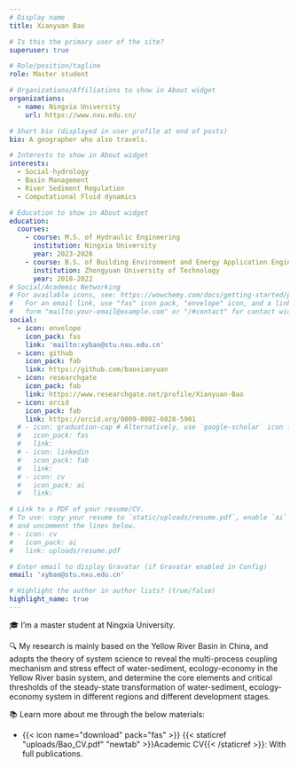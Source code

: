 ```yaml
---
# Display name
title: Xianyuan Bao

# Is this the primary user of the site?
superuser: true

# Role/position/tagline
role: Master student

# Organizations/Affiliations to show in About widget
organizations:
  - name: Ningxia University
    url: https://www.nxu.edu.cn/

# Short bio (displayed in user profile at end of posts)
bio: A geographer who also travels.

# Interests to show in About widget
interests:
  - Social-hydrology
  - Basin Management
  - River Sediment Regulation
  - Computational Fluid dynamics

# Education to show in About widget
education:
  courses:
    - course: M.S. of Hydraulic Engineering
      institution: Ningxia University
      year: 2023-2026
    - course: B.S. of Building Environment and Energy Application Engineering
      institution: Zhongyuan University of Technology
      year: 2018-2022
# Social/Academic Networking
# For available icons, see: https://wowchemy.com/docs/getting-started/page-builder/#icons
#   For an email link, use "fas" icon pack, "envelope" icon, and a link in the
#   form "mailto:your-email@example.com" or "/#contact" for contact widget.
social:
  - icon: envelope
    icon_pack: fas
    link: 'mailto:xybao@stu.nxu.edu.cn'
  - icon: github
    icon_pack: fab
    link: https://github.com/baoxianyuan
  - icon: researchgate
    icon_pack: fab
    link: https://www.researchgate.net/profile/Xianyuan-Bao
  - icon: orcid
    icon_pack: fab
    link: https://orcid.org/0009-0002-6028-5901
  # - icon: graduation-cap # Alternatively, use `google-scholar` icon from `ai` icon pack
  #   icon_pack: fas
  #   link: 
  # - icon: linkedin
  #   icon_pack: fab
  #   link: 
  # - icon: cv
  #   icon_pack: ai
  #   link: 

# Link to a PDF of your resume/CV.
# To use: copy your resume to `static/uploads/resume.pdf`, enable `ai` icons in `params.toml`,
# and uncomment the lines below.
# - icon: cv
#   icon_pack: ai
#   link: uploads/resume.pdf

# Enter email to display Gravatar (if Gravatar enabled in Config)
email: 'xybao@stu.nxu.edu.cn'

# Highlight the author in author lists? (true/false)
highlight_name: true
---
```


🎓 I’m a master student at Ningxia University.

🔍 My research is mainly based on the Yellow River Basin in China, and adopts the theory of system science to reveal the multi-process coupling mechanism and stress effect of water-sediment, ecology-economy in the Yellow River basin system, and determine the core elements and critical thresholds of the steady-state transformation of water-sediment, ecology-economy system in different regions and different development stages.

📚 Learn more about me through the below materials:

<!-- - 📄 {{< staticref "uploads/SongshGeo_CV_pdf.pdf" "newtab" >}}Short resumé{{< /staticref >}}: Get to know me in two pages. -->
- {{< icon name="download" pack="fas" >}}  {{< staticref "uploads/Bao_CV.pdf" "newtab" >}}Academic CV{{< /staticref >}}: With full publications.
<!-- - 🌍 {{< staticref "uploads/SongshGeo_CV_pdf.pdf" "newtab" >}}My adventures{{< /staticref >}}: Life is an adventure. -->
